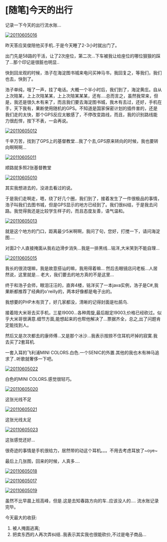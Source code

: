 # [随笔]今天的出行

记录一下今天的出行流水账... 

[![20110605016](https://attachment.soulteary.com/2011/06/06/20110605016.jpg "20110605016")](https://attachment.soulteary.com/2011/06/06/20110605016.jpg)  

昨天答应吴俊陪他买手机..于是今天睡了2-3小时就出门了。

出门先是58路的干活，让了2次座位，第二次...下车被我让给座位的哪位狠狠的踩了...那个印记是很脏也明显..

快到回龙观的时候，浩子在海淀图书城来电问买神马书，我回复之，等我们，我们也去，快到了。

浩子单纯，哦了一声，挂了电话。大概一个半小时后，我们到了，海淀黄庄。自从上次陪某，上上次陪某某，上上次陪某某某，还有....总而言之，虽然我常来，但是，我还是很久木有来了，而且我们要去海淀图书城，我木有去过，还好，手机在手，天下我有，果断使用随机的GPS。不知道是国家保密计划的插件害的，还是我们走的太快，那个GPS反应太敏感了，不停改变路线，而且，我的识别路线能力很彪悍，按下不表，一会再说。

[![20110605012](https://attachment.soulteary.com/2011/06/06/20110605012.jpg "20110605012")](https://attachment.soulteary.com/2011/06/06/20110605012.jpg) 

千辛万苦，找到了GPS上的基督教堂...我了个去,GPS原来转向的时候，我也要转向啊啊啊...

[![20110605011](https://attachment.soulteary.com/2011/06/06/20110605011.jpg "20110605011")](https://attachment.soulteary.com/2011/06/06/20110605011.jpg) 

顺路就多照2张基督教堂

[![20110605010](https://attachment.soulteary.com/2011/06/06/20110605010.jpg "20110605010")](https://attachment.soulteary.com/2011/06/06/20110605010.jpg) 

其实我想进去的，没进去看过的说。

于是我们走啊走，嗯，绕了好几个圈，我们到了，接着发生了一件很极品的事情，浩子叫我们去图书城，但是GPS显示的地方已经到了。我们很纠结，于是我去问路。我觉得我还是比较学生样子的，而且态度友善，语气温和。

[![20110605013](https://attachment.soulteary.com/2011/06/06/20110605013.jpg "20110605013")](https://attachment.soulteary.com/2011/06/06/20110605013.jpg)

就是这个地方的门口，距离最少5米啊啊，我问了句，您好，打搅一下，请问海淀图....

对面2个人直接掩面从我右边滑步消失...我是一排黑线...铭洋,大米笑到不能自理...

[![20110605015](https://attachment.soulteary.com/2011/06/06/20110605015.jpg "20110605015")](https://attachment.soulteary.com/2011/06/06/20110605015.jpg)

我长的很流氓嘛，我是故意搭讪的嘛，我用得着嘛...
然后去眼镜店问老板...人居然说，这里就是...
老大，我们要去的地方真的不是这里...

终于和浩子会师，眼泪汪汪的，直奔4楼，铭洋买了一本java实例，浩子是C#,我果断都推荐了经典的o'reilly的，两本好像都是电子出的。

我想要的PHP木有货了，好几家都没，清晰的记得封面是杜鹃鸟.

接着陪大米哥去买手机，三星I9000...各种周旋,最后敲定I9003,价格已经砍过。似乎大米哥很满意.细节方面,能想起来的也帮他解决了...票据齐全，总之,出了问题肯定能找到人。

然后又是次次都去的康师傅...又是那个冰沙...我表示按捺不住耳机坏掉的寂寞.我去买了2套耳机.

一套入耳的飞利浦MINI COLORS.白色.一个SENIC的外置.其他的我也木有神马追求了..听歌就奢侈一下吧。

[![20110605022](https://attachment.soulteary.com/2011/06/06/20110605022.jpg "20110605022")](https://attachment.soulteary.com/2011/06/06/20110605022.jpg) 

白色的MINI COLORS.感觉很轻巧。 

[![20110605020](https://attachment.soulteary.com/2011/06/06/20110605020.jpg "20110605020")](https://attachment.soulteary.com/2011/06/06/20110605020.jpg) 

这张光线不足 

[![20110605021](https://attachment.soulteary.com/2011/06/06/20110605021.jpg "20110605021")](https://attachment.soulteary.com/2011/06/06/20110605021.jpg) 

这张光线太足 

[![20110605023](https://attachment.soulteary.com/2011/06/06/20110605023.jpg "20110605023")](https://attachment.soulteary.com/2011/06/06/20110605023.jpg) 

这张感觉还好...

很奇迹的事情是手机很给力，居然带的动这个耳机。。。不用去考虑耳放了~oye~

最后上几张图，回来的时候，人真多....

[![20110605018](https://attachment.soulteary.com/2011/06/06/20110605018.jpg "20110605018")](https://attachment.soulteary.com/2011/06/06/20110605018.jpg) 

[![20110605017](https://attachment.soulteary.com/2011/06/06/20110605017.jpg "20110605017")](https://attachment.soulteary.com/2011/06/06/20110605017.jpg) 

[![20110605019](https://attachment.soulteary.com/2011/06/06/20110605019.jpg "20110605019")](https://attachment.soulteary.com/2011/06/06/20110605019.jpg)

虽然不比早晨上班高峰，但是.这是去知春路方向的车..应该没人的....
流水账记录完毕。

今天最大的收获:

1. 被人掩面逃离;
2. 把卖东西的人再次弄纠结..我表示其实我也很能砍价,不过是电子商品...


